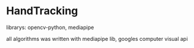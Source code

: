 # HandTracking


librarys: opencv-python, mediapipe


all algorithms was written with mediapipe lib, googles computer visual api

